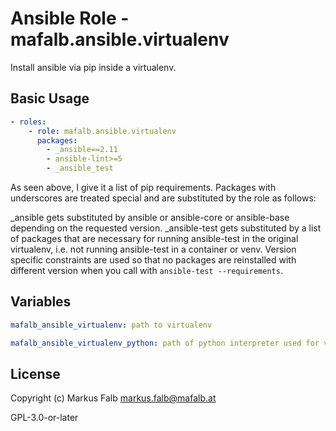 # Ansible Role - mafalb.ansible.virtualenv

Install ansible via pip inside a virtualenv.

## Basic Usage

```yaml
- roles:
    - role: mafalb.ansible.virtualenv
      packages:
        - _ansible==2.11
        - ansible-lint>=5
        - _ansible_test
```

As seen above, I give it a list of pip requirements.
Packages with underscores are treated special and are substituted by the role as follows:

_ansible gets substituted by ansible or ansible-core or ansible-base depending on the requested version.
_ansible-test gets substituted by a list of packages that are necessary for running ansible-test in the original virtualenv, i.e. not running ansible-test in a container or venv. Version specific constraints are used so that no packages are reinstalled with different version when you call with `ansible-test --requirements`.


## Variables

```yaml
mafalb_ansible_virtualenv: path to virtualenv
```

```yaml
mafalb_ansible_virtualenv_python: path of python interpreter used for virtualenv
```


## License

Copyright (c) Markus Falb <markus.falb@mafalb.at>

GPL-3.0-or-later
